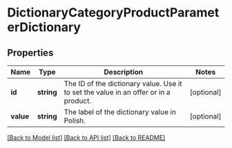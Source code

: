 # DictionaryCategoryProductParameterDictionary

## Properties
Name | Type | Description | Notes
------------ | ------------- | ------------- | -------------
**id** | **string** | The ID of the dictionary value. Use it to set the value in an offer or in a product. | [optional] 
**value** | **string** | The label of the dictionary value in Polish. | [optional] 

[[Back to Model list]](../../README.md#documentation-for-models) [[Back to API list]](../../README.md#documentation-for-api-endpoints) [[Back to README]](../../README.md)

